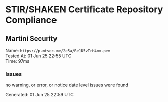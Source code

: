 # STIR/SHAKEN Certificate Repository Compliance

## Martini Security

Name: `https://p.mtsec.me/2e5a/Re1D5vTrH4mx.pem`\
Tested At: 01 Jun 25 22:55 UTC\
Time: 97ms

### Issues

no warning, or error, or notice date level issues were found

Generated: 01 Jun 25 22:59 UTC